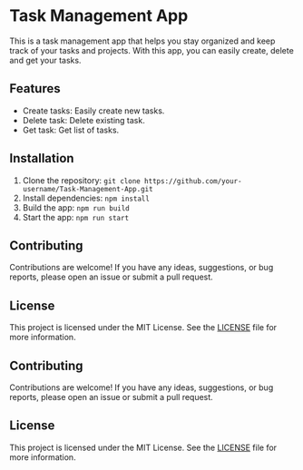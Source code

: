 # Task Management App

This is a task management app that helps you stay organized and keep track of your tasks and projects. With this app, you can easily create, delete and get your tasks.

## Features

- Create tasks: Easily create new tasks.
- Delete task: Delete existing task.
- Get task: Get list of tasks.

## Installation

1. Clone the repository: `git clone https://github.com/your-username/Task-Management-App.git`
2. Install dependencies: `npm install`
3. Build the app: `npm run build`
4. Start the app: `npm run start`

## Contributing

Contributions are welcome! If you have any ideas, suggestions, or bug reports, please open an issue or submit a pull request.

## License

This project is licensed under the MIT License. See the [LICENSE](LICENSE) file for more information.

## Contributing

Contributions are welcome! If you have any ideas, suggestions, or bug reports, please open an issue or submit a pull request.

## License

This project is licensed under the MIT License. See the [LICENSE](LICENSE) file for more information.
